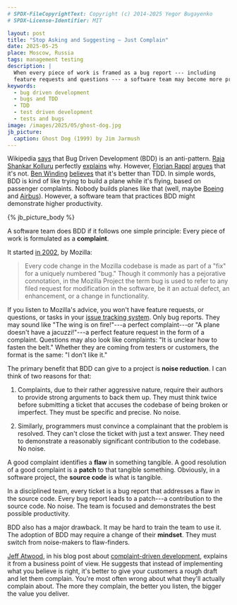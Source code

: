 ```yaml
---
# SPDX-FileCopyrightText: Copyright (c) 2014-2025 Yegor Bugayenko
# SPDX-License-Identifier: MIT

layout: post
title: "Stop Asking and Suggesting — Just Complain"
date: 2025-05-25
place: Moscow, Russia
tags: management testing
description: |
  When every piece of work is framed as a bug report --- including
  feature requests and questions --- a software team may become more productive.
keywords:
  - bug driven development
  - bugs and TDD
  - TDD
  - test driven development
  - tests and bugs
image: /images/2025/05/ghost-dog.jpg
jb_picture:
  caption: Ghost Dog (1999) by Jim Jarmush
---
```


Wikipedia [says][wiki] that Bug Driven Development (BDD) is an anti-pattern.
[Raja Shankar Kolluru] perfectly [explains][rajakolluru2010] why.
However, [Florian Rappl][Florian Rappl] [argues][rappl2014] that it's not.
[Ben Winding][Ben Winding] [believes][winding2022] that it's better than TDD.
In simple words, BDD is kind of like trying to build a plane while it's flying, based on passenger complaints.
Nobody builds planes like that (well, maybe [Boeing][travis2019] and [Airbus][gibbs2015]).
However, a software team that practices BDD might demonstrate higher productivity.

<!--more-->

{% jb_picture_body %}

A software team does BDD if it follows one simple principle:
Every piece of work is formulated as a **complaint**.

It started [in 2002][reis2002], by Mozilla:

> Every code change in the Mozilla codebase is made as part of a "fix" for a uniquely numbered "bug." Though it commonly has a pejorative connotation, in the Mozilla Project the term bug is used to refer to any filed request for modification in the software, be it an actual defect, an enhancement, or a change in functionality.

If you listen to Mozilla's advice, you won't have feature requests, or questions, or tasks in your [issue tracking system].
Only bug reports.
They may sound like "The wing is on fire!"---a perfect complaint---or "A plane doesn't have a jacuzzi!"---a perfect feature request in the form of a complaint.
Questions may also look like complaints: "It is unclear how to fasten the belt."
Whether they are coming from testers or customers, the format is the same: "I don't like it."

The primary benefit that BDD can give to a project is **noise reduction**.
I can think of two reasons for that:

1. Complaints, due to their rather aggressive nature, require their authors to provide strong arguments to back them up.
They must think twice before submitting a ticket that accuses the codebase of being broken or imperfect.
They must be specific and precise.
No noise.

2. Similarly, programmers must convince a complainant that the problem is resolved.
They can't close the ticket with just a text answer.
They need to demonstrate a reasonably significant contribution to the codebase.
No noise.

A good complaint identifies a **flaw** in something tangible.
A good resolution of a good complaint is a **patch** to that tangible something.
Obviously, in a software project, the **source code** is what is tangible.

In a disciplined team, every ticket is a bug report that addresses a flaw in the source code.
Every bug report leads to a patch---a contribution to the source code.
No noise.
The team is focused and demonstrates the best possible productivity.

BDD also has a major drawback.
It may be hard to train the team to use it.
The adoption of BDD may require a change of their **mindset**.
They must switch from noise-makers to flaw-finders.

[Jeff Atwood], in his blog post about [complaint-driven development][atwood2014], explains it from a business point of view.
He suggests that instead of implementing what you believe is right, it's better to give your customers a rough draft and let them complain.
You're most often wrong about what they'll actually complain about.
The more they complain, the better you listen, the bigger the value you deliver.


[reis2002]: https://www.researchgate.net/publication/2559439_An_Overview_of_the_Software_Engineering_Process_and_Tools_in_the_Mozilla_Project
[wiki]: https://en.wikipedia.org/wiki/Tester-driven_development
[Florian Rappl]: https://github.com/FlorianRappl
[Ben Winding]: https://github.com/benwinding
[Raja Shankar Kolluru]: https://github.com/rajakolluru
[rajakolluru2010]: https://itmusings.com/bug-driven-development/
[winding2022]: https://blog.benwinding.com/bug-driven-development-sometimes-its-the-best-choice/
[rappl2014]: https://www.florian-rappl.de/News/Page/227/bug-driven-development
[Jeff Atwood]: https://blog.codinghorror.com/about-me/
[atwood2014]: https://blog.codinghorror.com/complaint-driven-development/
[issue tracking system]: https://en.wikipedia.org/wiki/Issue_tracking_system
[travis2019]: https://spectrum.ieee.org/how-the-boeing-737-max-disaster-looks-to-a-software-developer
[gibbs2015]: https://www.theguardian.com/technology/2015/may/20/airbus-issues-alert-software-bug-fatal-plane-crash
